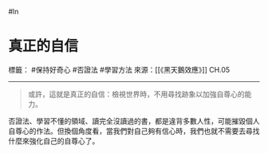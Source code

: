 
#ln 
# 真正的自信
標籤： #保持好奇心 #否證法 #學習方法
來源：[[《黑天鵝效應》]] CH.05

---

> 或許，這就是真正的自信：檢視世界時，不用尋找跡象以加強自尊心的能力。

否證法、學習不懂的領域、讀完全沒讀過的書，都是違背多數人性，可能摧毀個人自尊心的作法。但換個角度看，當我們對自己夠有信心時，我們也就不需要去尋找什麼來強化自己的自尊心了。